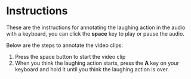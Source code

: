 # Instructions

These are the instructions for annotating the laughing action in the audio with a keyboard, you can click the **space** key to play or pause the audio.

Below are the steps to annotate the video clips:
1. Press the space button to start the video clip
2. When you think the laughing action starts, press the **A** key on your keyboard and hold it until you think the laughing action is over.

